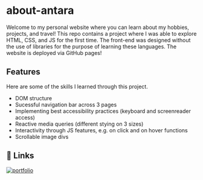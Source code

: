 # about-antara
Welcome to my personal website where you can learn about my hobbies, projects, and travel! This repo contains a project where I was able to explore HTML, CSS, and JS for the first time. The front-end was designed without the use of libraries for the purpose of learning these languages. The website is deployed via GitHub pages! 

## Features
Here are some of the skills I learned through this project.

- DOM structure
- Sucessful navigation bar across 3 pages
- Implementing best accessibility practices (keyboard and screenreader access)
- Reactive media queries (different stying on 3 sizes)
- Interactivity through JS features, e.g. on click and on hover functions
- Scrollable image divs


## 🔗 Links
[![portfolio](https://img.shields.io/badge/my_portfolio-000?style=for-the-badge&logo=ko-fi&logoColor=white)](https://katherineoelsner.com/)
